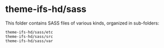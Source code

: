 # theme-ifs-hd/sass

This folder contains SASS files of various kinds, organized in sub-folders:

    theme-ifs-hd/sass/etc
    theme-ifs-hd/sass/src
    theme-ifs-hd/sass/var
